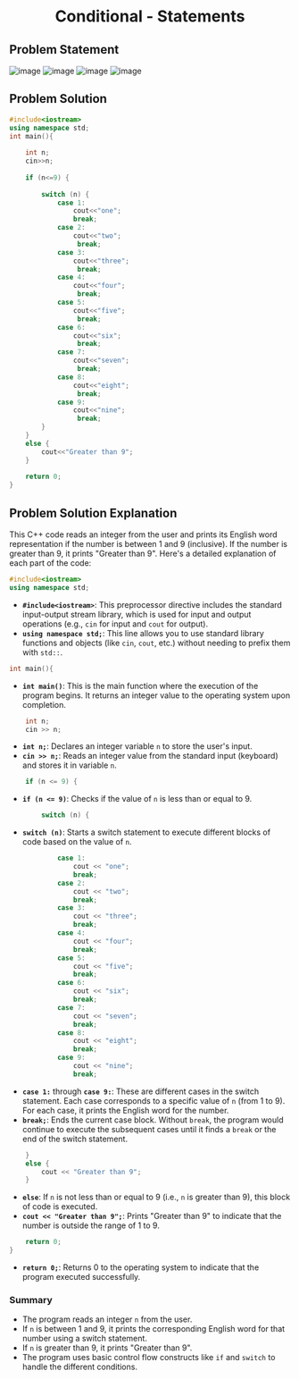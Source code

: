 <h1 align='center'>Conditional - Statements</h1>

## Problem Statement

![image](https://github.com/user-attachments/assets/18e2c513-e2eb-4d6c-899d-0298f3ee1c79)
![image](https://github.com/user-attachments/assets/47c56aed-a729-4038-bdba-eb36dfca2bc9)
![image](https://github.com/user-attachments/assets/40f0da00-d557-4c29-8f6c-39130012c221)
![image](https://github.com/user-attachments/assets/102695a7-3694-4630-ad54-3a256cbc60d3)


## Problem Solution
```cpp
#include<iostream>
using namespace std;
int main(){
    
    int n;
    cin>>n;
    
    if (n<=9) {
        
        switch (n) {
            case 1:
                cout<<"one";
                break;
            case 2:
                cout<<"two";
                 break;
            case 3:
                cout<<"three";
                 break;
            case 4:
                cout<<"four";
                 break;
            case 5:
                cout<<"five";
                 break;
            case 6:
                cout<<"six";
                 break;
            case 7:
                cout<<"seven";
                 break;
            case 8:
                cout<<"eight";
                 break;
            case 9:
                cout<<"nine";
                 break;
        }
    }
    else {
        cout<<"Greater than 9";
    }
   
    return 0;
}
```

## Problem Solution Explanation

This C++ code reads an integer from the user and prints its English word representation if the number is between 1 and 9 (inclusive). If the number is greater than 9, it prints "Greater than 9". Here's a detailed explanation of each part of the code:

```cpp
#include<iostream>
using namespace std;
```
- **`#include<iostream>`**: This preprocessor directive includes the standard input-output stream library, which is used for input and output operations (e.g., `cin` for input and `cout` for output).
- **`using namespace std;`**: This line allows you to use standard library functions and objects (like `cin`, `cout`, etc.) without needing to prefix them with `std::`.

```cpp
int main(){
```
- **`int main()`**: This is the main function where the execution of the program begins. It returns an integer value to the operating system upon completion.

```cpp
    int n;
    cin >> n;
```
- **`int n;`**: Declares an integer variable `n` to store the user's input.
- **`cin >> n;`**: Reads an integer value from the standard input (keyboard) and stores it in variable `n`.

```cpp
    if (n <= 9) {
```
- **`if (n <= 9)`**: Checks if the value of `n` is less than or equal to 9.

```cpp
        switch (n) {
```
- **`switch (n)`**: Starts a switch statement to execute different blocks of code based on the value of `n`.

```cpp
            case 1:
                cout << "one";
                break;
            case 2:
                cout << "two";
                break;
            case 3:
                cout << "three";
                break;
            case 4:
                cout << "four";
                break;
            case 5:
                cout << "five";
                break;
            case 6:
                cout << "six";
                break;
            case 7:
                cout << "seven";
                break;
            case 8:
                cout << "eight";
                break;
            case 9:
                cout << "nine";
                break;
```
- **`case 1:`** through **`case 9:`**: These are different cases in the switch statement. Each case corresponds to a specific value of `n` (from 1 to 9). For each case, it prints the English word for the number.
- **`break;`**: Ends the current case block. Without `break`, the program would continue to execute the subsequent cases until it finds a `break` or the end of the switch statement.

```cpp
    }
    else {
        cout << "Greater than 9";
    }
```
- **`else`**: If `n` is not less than or equal to 9 (i.e., `n` is greater than 9), this block of code is executed.
- **`cout << "Greater than 9";`**: Prints "Greater than 9" to indicate that the number is outside the range of 1 to 9.

```cpp
    return 0;
}
```
- **`return 0;`**: Returns 0 to the operating system to indicate that the program executed successfully.

### Summary
- The program reads an integer `n` from the user.
- If `n` is between 1 and 9, it prints the corresponding English word for that number using a switch statement.
- If `n` is greater than 9, it prints "Greater than 9".
- The program uses basic control flow constructs like `if` and `switch` to handle the different conditions.
